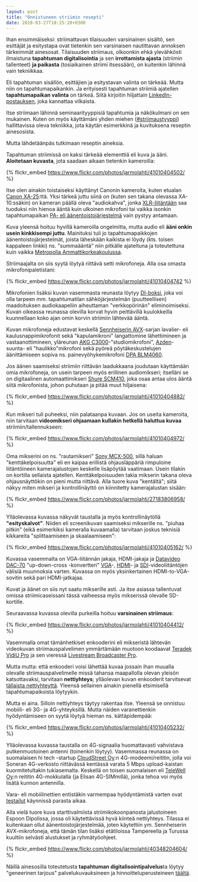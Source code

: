 ```yaml
---
layout: post
title: "Onnistuneen striimin resepti"
date: 2018-03-27T18:25:28+0300
---
```


Ihan ensimmäiseksi: striimattavan tilaisuuden varsinainen sisältö, sen esittäjät ja esitystapa ovat tietenkin sen varsinaisen nautittavan annoksen tärkeimmät ainesosat. Tilaisuuden striimaus, olkoonkin ehkä ylevähkösti ilmaistuna **tapahtuman digitalisointia** ja sen **irrottamista ajasta** (striimin tallenteet) **ja paikasta** (tosiaikainen striimi itsessään), on kuitenkin lähinnä vain tekniikkaa.<!--more-->

Eli tapahtuman sisällön, esittäjien ja esitystavan valinta on tärkeää. Mutta niin on tapahtumapaikankin. Ja erityisesti tapahtuman striimiä ajatellen **tapahtumapaikan valinta** on tärkeä. Siitä kirjoitin hiljattain [LinkedIn-postauksen](https://www.linkedin.com/feed/update/urn:li:activity:6369888189523595264), joka kannattaa vilkaista.  

Itse striimaan lähinnä seminaarityyppisiä tapahtumia ja näkökulmani on sen mukainen. Kuten on myös käyttämäni yhden miehen ([#striimaustyyppi](https://twitter.com/search?q=%23striimaustyyppi)) hallittavissa oleva tekniikka, jota käytän esimerkkinä ja kuvituksena reseptin ainesosista. 

Mutta lähdetäänpäs tutkimaan reseptin aineksia.

Tapahtuman striimissä on kaksi tärkeää elementtiä eli kuva ja ääni. **Aloitetaan kuvasta**, jota saadaan aikaan tietenkin kameroilla:

{% flickr_embed https://www.flickr.com/photos/jarmolahti/41010404502/  %}

Itse olen ainakin toistaiseksi käyttänyt Canonin kameroita, kuten etualan [Canon XA-25](https://www.canon.fi/for_home/product_finder/camcorders/professional/xa25/):ttä. Yksi tärkeä juttu siinä on (kuten sen takana olevassa XA-10:ssäkin) on kameran päällä oleva "audiokahva", jonka [XLR-liitäntään](https://fi.wikipedia.org/wiki/XLR-liitin) saa tuoduksi niin hienoa ääntä kuin ulkoinen mikrofoni tai vaikka isonkin tapahtumapaikan [PA- eli äänentoistojärjestelmä](https://fi.wikipedia.org/wiki/PA-j%C3%A4rjestelm%C3%A4) vain pystyy antamaan.

Kuva yleensä hoituu hyvillä kameroilla ongelmitta, mutta audio eli **ääni onkin usein kinkkisempi juttu**. Mainituksi tuli jo tapahtumapaikkojen äänentoistojärjestelmät, joista läheskään kaikista ei löydy (kts. toisen kappaleen linkki) ns. "summaääntä" niin pitkälle ajateltuna ja toteutettuna kuin vaikka [Metropolia Ammattikorkeakoulussa](https://wiki.metropolia.fi/pages/viewpage.action?pageId=116032053).

Striimaajalta on siis syytä löytyä riittävä setti mikrofoneja. Alla osa omasta mikrofonipaletistani:

{% flickr_embed https://www.flickr.com/photos/jarmolahti/41010404742  %}

Mikrofonien lisäksi kuvan vasemmasta reunasta löytyy [DI-boksi](https://bssaudio.com/en/products/ar-133), joka voi olla tarpeen mm. tapahtumatilan sähköjärjestelmän (puutteellisen) maadoituksen audiokaapeliin aiheuttaman "verkkopörinän" eliminoimiseksi. Kuvan oikeassa reunassa olevilla korvat hyvin peittävillä kuulokkeilla kuunnellaan koko ajan omin korvin striimiin lähtevää ääntä.

Kuvan mikrofoneja edustavat keskellä [Sennheiserin AVX](https://en-fi.sennheiser.com/avx)-sarjan lavalier- eli kaulusnappimikrofonit sekä "kapulamikroni" langattomine lähettimineen ja vastaanottimineen, yläreunan [AKG C3000](https://www.akg.com/Microphones/Condenser%20Microphones/C3000.html)-"studiomikrofoni", [Azden](http://www.azden.com/products/microphones/shotgun-microphones/sgm-1x/)-suunta- eli "haulikko"mikrofoni sekä pyöreä pöytäkeskustelujen äänittämiseen sopiva ns. painevyöhykemikrofoni [DPA BLM4060](https://www.dpamicrophones.com/dsign/boundary-layer-microphone).

Jos äänen saamiseksi striimiin riittävän laadukkaana joudutaan käyttämään omia mikrofoneja, on usein tarpeen myös erillinen audiomikseri; itselläni se on digitaalinen automaattimikseri [Shure SCM410](https://www.shure.com/americas/products/mixers-dsp/scm410-4-channel-automatic-mixer), joka osaa antaa ulos ääntä siitä mikrofonista, johon puhutaan ja pitää muut hiljaisena:

{% flickr_embed https://www.flickr.com/photos/jarmolahti/41010404882/ %}


Kun mikseri tuli puheeksi, niin palataanpa kuvaan. Jos on useita kameroita, niin tarvitaan **videomikseri ohjaamaan kullakin hetkellä haluttua kuvaa** striimiin/tallennukseen: 

{% flickr_embed https://www.flickr.com/photos/jarmolahti/41010404972/ %}

Oma mikserini on ns. "rautamikseri" [Sony MCX-500](https://pro.sony/en_EU/products/portable-live-production/mcx-500), sillä haluan "kenttäkelpoisuutta" eli en kaipaa erillistä ohjausläppäriä rimpuloine liitäntöineen kamerajalustojen keskelle lisäpöytää vaatimaan. Usein tilakin on kortilla sellaista ajatellen. Kenttäkelpoisuuden takia mikserin takana oleva ohjausnäyttökin on pieni mutta riittävä. Alla tuore kuva "kentältä"; siitä näkyy miten mikseri ja kontrollinäyttö on kiinnitetty kamerajalustan sisään:

{% flickr_embed https://www.flickr.com/photos/jarmolahti/27183806958/ %}

Ylläolevassa kuvassa näkyvät taustalla ja myös kontrollinäytöllä **"esityskalvot"**. Niiden eli screenikuvan saamiseksi mikserille ns. "piuhaa pitkin" (eikä esimerkiksi kameralla kuvaamalla) tarvitaan joskus teknisiä kikkareita "splittaamiseen ja skaalaamiseen": 

{% flickr_embed https://www.flickr.com/photos/jarmolahti/41010405162/ %}

Kuvassa vasemmalta on VGA-liitännän jakaja, HDMI-jakaja ja [Datavideo DAC-70](http://www.datavideo.com/product/DAC-70) "up-down-cross -konvertteri" [VGA](https://fi.wikipedia.org/wiki/VGA)-, [HDMI](https://fi.wikipedia.org/wiki/HDMI)- ja [SDI](https://en.wikipedia.org/wiki/Serial_digital_interface)-videoliitäntöjen välisiä muunnoksia varten. Kuvassa on myös yksinkertainen HDMI-to-VGA-sovitin sekä pari HDMI-jatkajaa.

Kuvat ja äänet on siis nyt saatu mikserille asti. Ja itse asiassa tallentuvat omissa striimicaseissani tässä vaiheessa myös mikserissä olevalle SD-kortille.

Seuraavassa kuvassa olevilla purkeilla hoituu **varsinainen striimaus**:

{% flickr_embed https://www.flickr.com/photos/jarmolahti/41010404412/ %}

Vasemmalla omat tämänhetkiset enkooderini eli mikseristä lähtevän videokuvan striimauspalvelimen ymmärtämään muotoon koodaavat [Teradek VidiU Pro](https://teradek.com/collections/vidiu-family) ja sen vieressä [Livestream Broadcaster Pro](https://livestream.com/broadcaster).

Mutta mutta: että enkooderi voisi lähettää kuvaa jossain ihan muualla olevalle striimauspalvelimelle missä tahansa maapallolla olevan yleisön katsottavaksi, tarvitaan **nettiyhteys**; ylläolevan kuvan enkooderit tarvitsevat [tällaista nettiyhteyttä](http://www.infocrea.fi/nettiyhteys/). Yleensä sellainen ainakin pienellä etsimisellä tapahtumapaikoista löytyykin.

Mutta ei aina. Silloin nettiyhteys täytyy rakentaa itse. Yleensä se onnistuu mobiili- eli 3G- ja 4G-yhteyksillä. Mutta näiden varanettienkin hyödyntämiseen on syytä löytyä hieman ns. kättäpidempää: 

{% flickr_embed https://www.flickr.com/photos/jarmolahti/41010405232/ %}

Ylläolevassa kuvassa taustalla on 4G-signaalia huomattavasti vahvistava putkenmuotoinen antenni (toinenkin löytyy). Vasemmassa reunassa on suomalaisen hi tech -startup [CloudStreet Oy](https://cloudstreet.co/):n 4G-modeemi/reititin, jolla voi Soneran 4G-verkosto riittävässä kentässä varata 5 Mbps upload-kaistan kuormitetultakin tukiasemalta. Keskellä on toisen suomalaisen eli [TeleWell Oy](https://telewell.fi/fi):n reititin 4G-mokkulalla (ja Elisan 4G-SIMmillä), jonka tehoa voi myös lisätä kunnon antennilla.

Vara- eli mobiilinettien entistäkin varmempaa hyödyntämistä varten ovat [testailut](https://www.linkedin.com/feed/update/urn:li:activity:6381146852762406913) käynnissä parasta aikaa. 

Alla vielä tuore kuva starttivalmiista striimikokoonpanosta jalustoineen Espoon Dipolissa, jossa oli käytettävissä hyvä kiinteä nettiyhteys. Tilassa ei kuitenkaan ollut äänentoistojärjestelmää, joten käytettiin ym. Sennheiserin AVX-mikrofoneja, että tämän tilan lisäksi etätiloissa Tampereella ja Turussa kuultiin selvästi alustukset ja ryhmätyöohjeet. 

{% flickr_embed https://www.flickr.com/photos/jarmolahti/40348204604/ %}

Näillä ainesosilla toteutetusta **tapahtuman digitalisointipalvelus**ta löytyy "geneerinen tarjous" palvelukuvauksineen ja hinnoitteluperusteineen [täältä](http://www.infocrea.fi/tarjous/). 